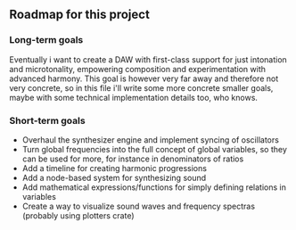 ## Roadmap for this project

### Long-term goals
Eventually i want to create a DAW with first-class support for just intonation and microtonality, empowering composition and experimentation with advanced harmony.
This goal is however very far away and therefore not very concrete, so in this file i'll write some more concrete smaller goals, maybe with some technical implementation details too, who knows.

### Short-term goals
* Overhaul the synthesizer engine and implement syncing of oscillators
* Turn global frequencies into the full concept of global variables, so they can be used for more, for instance in denominators of ratios
* Add a timeline for creating harmonic progressions
* Add a node-based system for synthesizing sound
* Add mathematical expressions/functions for simply defining relations in variables
* Create a way to visualize sound waves and frequency spectras (probably using plotters crate)
